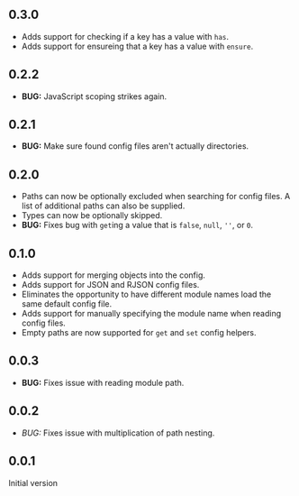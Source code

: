 ## 0.3.0

* Adds support for checking if a key has a value with `has`.
* Adds support for ensureing that a key has a value with `ensure`.

## 0.2.2

* __BUG:__ JavaScript scoping strikes again.

## 0.2.1

* __BUG:__ Make sure found config files aren't actually directories.

## 0.2.0

* Paths can now be optionally excluded when searching for config files. A list of additional paths can also be supplied.
* Types can now be optionally skipped.
* __BUG:__ Fixes bug with `get`ing a value that is `false`, `null`, `''`, or `0`.

## 0.1.0

* Adds support for merging objects into the config.
* Adds support for JSON and RJSON config files.
* Eliminates the opportunity to have different module names load the same default config file.
* Adds support for manually specifying the module name when reading config files.
* Empty paths are now supported for `get` and `set` config helpers.

## 0.0.3

* __BUG:__ Fixes issue with reading module path.

## 0.0.2

* *BUG:* Fixes issue with multiplication of path nesting.

## 0.0.1

Initial version
